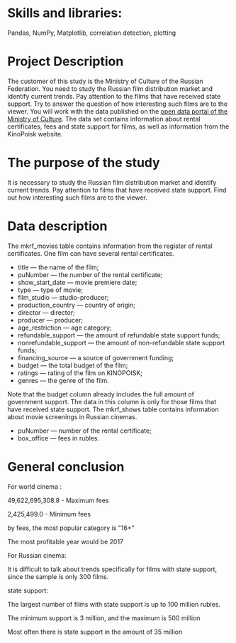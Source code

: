 # Skills and libraries:

Pandas, NumPy, Matplotlib, correlation detection, plotting

# Project Description

The customer of this study is the Ministry of Culture of the Russian Federation.
You need to study the Russian film distribution market and identify current trends. Pay attention to the films that have received state support. Try to answer the question of how interesting such films are to the viewer.
You will work with the data published on the [open data portal of the Ministry of Culture](https://opendata.mkrf.ru/). The data set contains information about rental certificates, fees and state support for films, as well as information from the KinoPoisk website.

# The purpose of the study

It is necessary to study the Russian film distribution market and identify current trends. Pay attention to films that have received state support. Find out how interesting such films are to the viewer.

# Data description 

The mkrf_movies table contains information from the register of rental certificates. One film can have several rental certificates.

- title — the name of the film;
- puNumber — the number of the rental certificate;
- show_start_date — movie premiere date;
- type — type of movie;
- film_studio — studio-producer;
- production_country — country of origin;
- director — director;
- producer — producer;
- age_restriction — age category;
- refundable_support — the amount of refundable state support funds;
- nonrefundable_support — the amount of non-refundable state support funds;
- financing_source — a source of government funding;
- budget — the total budget of the film;
- ratings — rating of the film on KINOPOISK;
- genres — the genre of the film.

Note that the budget column already includes the full amount of government support. The data in this column is only for those films that have received state support.
The mkrf_shows table contains information about movie screenings in Russian cinemas.

- puNumber — number of the rental certificate;
- box_office — fees in rubles.

# General conclusion


For world cinema :

49,622,695,308.8 - Maximum fees

2,425,499.0 - Minimum fees

by fees, the most popular category is "16+"

The most profitable year would be 2017

For Russian cinema:

It is difficult to talk about trends specifically for films with state support, since the sample is only 300 films.

state support:

The largest number of films with state support is up to 100 million rubles.

The minimum support is 3 million, and the maximum is 500 million

Most often there is state support in the amount of 35 million
